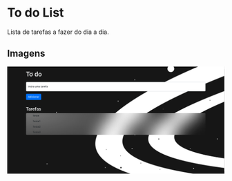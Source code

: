 # To do List

Lista de tarefas a fazer do dia a dia.

##  Imagens

![To-do List](https://raw.githubusercontent.com/santosfernando2377/To-do/main/dist/css/img/exemplo.png)
